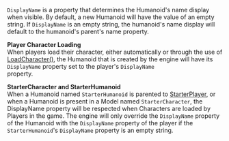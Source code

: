 `DisplayName` is a property that determines the Humanoid's name display when visible. By default, a new Humanoid will have the value of an empty string. If `DisplayName` is an empty string, the humanoid's name display will default to the humanoid's parent's name property.

**Player Character Loading**  
When players load their character, either automatically or through the use of [LoadCharacter()](https://developer.roblox.com/api-reference/function/Player/LoadCharacter), the Humanoid that is created by the engine will have its `DisplayName` property set to the player's `DisplayName`  
property.

**StarterCharacter and StarterHumanoid**  
When a Humanoid named `StarterHumanoid` is parented to [StarterPlayer](https://developer.roblox.com/api-reference/class/StarterPlayer), or when a Humanoid is present in a Model named `StarterCharacter`, the DisplayName property will be respected when Characters are loaded by Players in the game. The engine will only override the `DisplayName` property of the Humanoid with the `DisplayName` property of the player if the `StarterHumanoid`'s `DisplayName` property is an empty string.